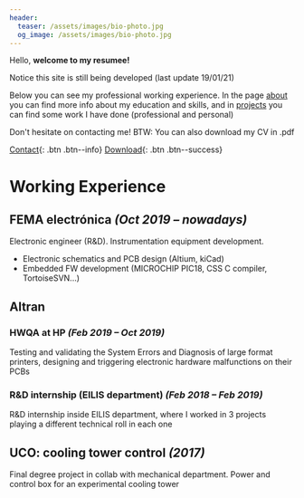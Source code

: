```yaml
---
header:
  teaser: /assets/images/bio-photo.jpg
  og_image: /assets/images/bio-photo.jpg
---
```

Hello, **welcome to my resumee!**

<p href="#" class="notice notice--warning">Notice this site is still being developed (last update 19/01/21)</p>


Below you can see my professional working experience. In the page [about](about/) you can find more info about my education and skills, and in [projects](posts/) you can find some work I have done (professional and personal) 

Don't hesitate on contacting me! BTW: You can also download my CV in .pdf

[Contact](https://www.linkedin.com/in/francisco-luque-luque/){: .btn .btn--info} [Download](https://www.dropbox.com/s/s2i1vgbu53w7xav/202011_CV_Francisco_Luque_general_eng.pdf?dl=0){: .btn .btn--success}

# Working Experience

## FEMA electrónica _(Oct 2019 – nowadays)_
Electronic engineer (R&D). Instrumentation equipment development.
- Electronic schematics and PCB design (Altium, kiCad)
- Embedded FW development (MICROCHIP PIC18, CSS C compiler, TortoiseSVN...)

## Altran

### HWQA at HP _(Feb 2019 – Oct 2019)_
Testing and validating the System Errors and Diagnosis of large format printers, designing and triggering electronic hardware malfunctions on their PCBs 

### R&D internship (EILIS department) _(Feb 2018 – Feb 2019)_
R&D internship inside EILIS department, where I worked in 3 projects playing a different technical roll in each one

## UCO: cooling tower control _(2017)_
Final degree project in collab with mechanical department. Power and control box for an experimental cooling tower 

